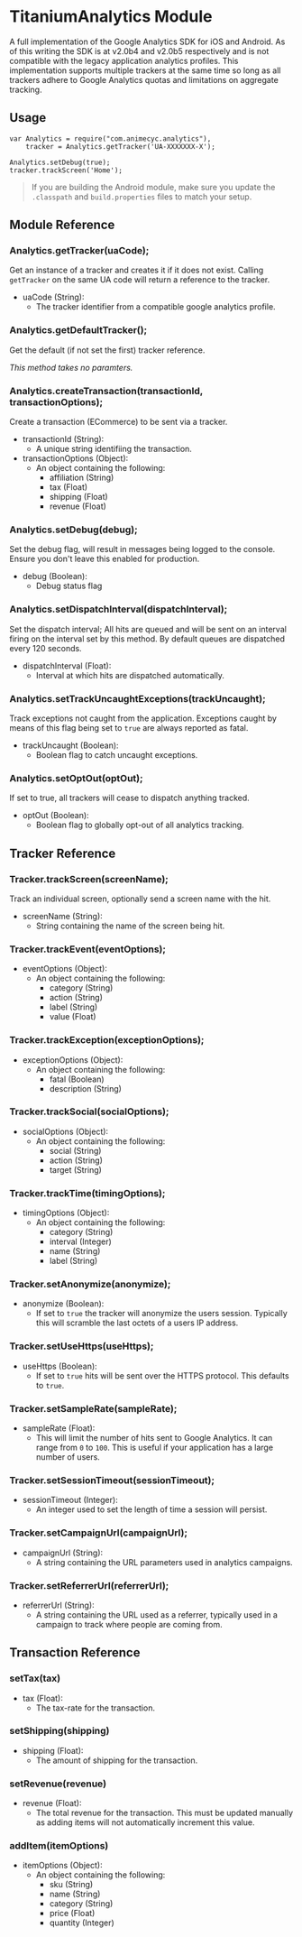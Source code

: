 # TitaniumAnalytics Module

A full implementation of the Google Analytics SDK for iOS and Android. As of this writing
the SDK is at v2.0b4 and v2.0b5 respectively and is not compatible with the legacy application
analytics profiles. This implementation supports multiple trackers at the same time so long as
all trackers adhere to Google Analytics quotas and limitations on aggregate tracking.

## Usage

	var Analytics = require("com.animecyc.analytics"),
		tracker = Analytics.getTracker('UA-XXXXXXX-X');

	Analytics.setDebug(true);
	tracker.trackScreen('Home');
	
> If you are building the Android module, make sure you update
> the `.classpath` and `build.properties` files to match your setup.

## Module Reference

### Analytics.getTracker(uaCode);

Get an instance of a tracker and creates it if it does not exist. Calling `getTracker` on
the same UA code will return a reference to the tracker.

- uaCode (String):
	- The tracker identifier from a compatible google analytics profile.

### Analytics.getDefaultTracker();

Get the default (if not set the first) tracker reference.

*This method takes no paramters.*

### Analytics.createTransaction(transactionId, transactionOptions);

Create a transaction (ECommerce) to be sent via a tracker.

- transactionId (String):
	- A unique string identifiing the transaction.
- transactionOptions (Object):
	- An object containing the following:
		- affiliation (String)
		- tax (Float)
		- shipping (Float)
		- revenue (Float)

### Analytics.setDebug(debug);

Set the debug flag, will result in messages being logged to the console. Ensure you don't
leave this enabled for production.

- debug (Boolean):
	- Debug status flag

### Analytics.setDispatchInterval(dispatchInterval);

Set the dispatch interval; All hits are queued and will be sent on an interval firing on the
interval set by this method. By default queues are dispatched every 120 seconds.

- dispatchInterval (Float):
	- Interval at which hits are dispatched automatically.

### Analytics.setTrackUncaughtExceptions(trackUncaught);

Track exceptions not caught from the application. Exceptions caught by means of this flag
being set to `true` are always reported as fatal.

- trackUncaught (Boolean):
	- Boolean flag to catch uncaught exceptions.

### Analytics.setOptOut(optOut);

If set to true, all trackers will cease to dispatch anything tracked.

- optOut (Boolean):
	- Boolean flag to globally opt-out of all analytics tracking.

## Tracker Reference

### Tracker.trackScreen(screenName);

Track an individual screen, optionally send a screen name with the hit.

- screenName (String):
	- String containing the name of the screen being hit.

### Tracker.trackEvent(eventOptions);

- eventOptions (Object):
	- An object containing the following:
		- category (String)
		- action (String)
		- label (String)
		- value (Float)

### Tracker.trackException(exceptionOptions);

- exceptionOptions (Object):
	- An object containing the following:
		- fatal (Boolean)
		- description (String)

### Tracker.trackSocial(socialOptions);

- socialOptions (Object):
	- An object containing the following:
		- social (String)
		- action (String)
		- target (String)

### Tracker.trackTime(timingOptions);

- timingOptions (Object):
	- An object containing the following:
		- category (String)
		- interval (Integer)
		- name (String)
		- label (String)

### Tracker.setAnonymize(anonymize);

- anonymize (Boolean):
	- If set to `true` the tracker will anonymize the users session. Typically this will
	scramble the last octets of a users IP address.

### Tracker.setUseHttps(useHttps);

- useHttps (Boolean):
	- If set to `true` hits will be sent over the HTTPS protocol. This defaults to `true`.

### Tracker.setSampleRate(sampleRate);

- sampleRate (Float):
	- This will limit the number of hits sent to Google Analytics. It can range from `0`
	to `100`. This is useful if your application has a large number of users.

### Tracker.setSessionTimeout(sessionTimeout);

- sessionTimeout (Integer):
	- An integer used to set the length of time a session will persist.

### Tracker.setCampaignUrl(campaignUrl);

- campaignUrl (String):
	- A string containing the URL parameters used in analytics campaigns.

### Tracker.setReferrerUrl(referrerUrl);

- referrerUrl (String):
	- A string containing the URL used as a referrer, typically used in a campaign to
	track where people are coming from.

## Transaction Reference

### setTax(tax)

- tax (Float):
	- The tax-rate for the transaction.

### setShipping(shipping)

- shipping (Float):
	- The amount of shipping for the transaction.

### setRevenue(revenue)

- revenue (Float):
	- The total revenue for the transaction. This must be updated manually as adding items
	will not automatically increment this value.

### addItem(itemOptions)

- itemOptions (Object):
	- An object containing the following:
		- sku (String)
		- name (String)
		- category (String)
		- price (Float)
		- quantity (Integer)